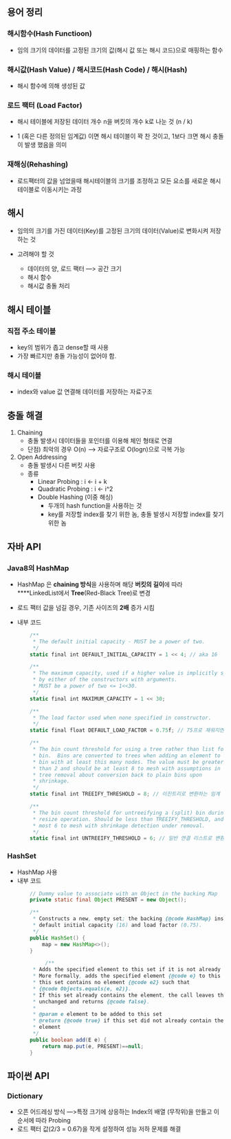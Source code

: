 ## 용어 정리
### 해시함수(Hash Functioon)   
* 임의 크기의 데이터를 고정된 크기의 값(해시 값 또는 해시 코드)으로 매핑하는 함수

### 해시값(Hash Value) / 해시코드(Hash Code) / 해시(Hash)   
* 해시 함수에 의해 생성된 값

### 로드 팩터 (Load Factor)
* 해시 테이블에 저장된 데이터 개수 n을 버킷의 개수 k로 나눈 것 (n / k)

* 1 (혹은 다른 정의된 임계값) 이면 해시 테이블이 꽉 찬 것이고, 1보다 크면 해시 충돌이 발생 했음을 의미

### 재해싱(Rehashing)
* 로드팩터의 값을 넘었을때 해시테이블의 크기를 조정하고 모든 요소를 새로운 해시테이블로 이동시키는 과정

## 해시
- 임의의 크기를 가진 데이터(Key)를 고정된 크기의 데이터(Value)로 변화시켜 저장하는 것
    
- 고려해야 할 것
    - 데이터의 양, 로드 팩터 —> 공간 크기
    - 해시 함수
    - 해시값 충돌 처리

## 해시 테이블
### 직접 주소 테이블
* key의 범위가 좁고 dense할 때 사용
* 가장 빠르지만 충돌 가능성이 없어야 함.

### 해시 테이블
* index와 value 값 연결해 데이터를 저장하는 자료구조

## 충돌 해결
1. Chaining
    - 충돌 발생시 데이터들을 포인터를 이용해 체인 형태로 연결
    - 단점) 최악의 경우 O(n) —> 자료구조로 O(logn)으로 극복 가능
2. Open Addressing
    - 충돌 발생시 다른 버킷 사용
    - 종류
        - Linear Probing : i ← i + k
        - Quadratic Probing :  i ← i^2
        - Double Hashing (이중 해싱)
            - 두개의 hash function을 사용하는 것
            - key를 저장할 index를 찾기 위한 놈, 충돌 발생시 저장할 index를 찾기 위한 놈

## 자바 API

### Java8의 HashMap

- HashMap 은 **chaining 방식**을 사용하며 해당 **버킷의 길이**에 따라 ****LinkedList에서 **Tree**(Red-Black Tree)로 변경
- 로드 팩터 값을 넘길 경우, 기존 사이즈의 **2배** 증가 시킴
- 내부 코드
    
    ```jsx
        /**
         * The default initial capacity - MUST be a power of two.
         */
        static final int DEFAULT_INITIAL_CAPACITY = 1 << 4; // aka 16
    
        /**
         * The maximum capacity, used if a higher value is implicitly specified
         * by either of the constructors with arguments.
         * MUST be a power of two <= 1<<30.
         */
        static final int MAXIMUM_CAPACITY = 1 << 30; 
    
        /**
         * The load factor used when none specified in constructor.
         */
        static final float DEFAULT_LOAD_FACTOR = 0.75f; // 75프로 채워지면 자동 확장
    
        /**
         * The bin count threshold for using a tree rather than list for a
         * bin.  Bins are converted to trees when adding an element to a
         * bin with at least this many nodes. The value must be greater
         * than 2 and should be at least 8 to mesh with assumptions in
         * tree removal about conversion back to plain bins upon
         * shrinkage.
         */
        static final int TREEIFY_THRESHOLD = 8; // 이진트리로 변환하는 임계
    
        /**
         * The bin count threshold for untreeifying a (split) bin during a
         * resize operation. Should be less than TREEIFY_THRESHOLD, and at
         * most 6 to mesh with shrinkage detection under removal.
         */
        static final int UNTREEIFY_THRESHOLD = 6; // 일반 연결 리스트로 변환하는데 사용되는 임계
    ```
    

### HashSet
- HashMap 사용
- 내부 코드
    ```java
        // Dummy value to associate with an Object in the backing Map
        private static final Object PRESENT = new Object();
    
        /**
         * Constructs a new, empty set; the backing {@code HashMap} instance has
         * default initial capacity (16) and load factor (0.75).
         */
        public HashSet() {
            map = new HashMap<>();
        }
    
    		 /**
         * Adds the specified element to this set if it is not already present.
         * More formally, adds the specified element {@code e} to this set if
         * this set contains no element {@code e2} such that
         * {@code Objects.equals(e, e2)}.
         * If this set already contains the element, the call leaves the set
         * unchanged and returns {@code false}.
         *
         * @param e element to be added to this set
         * @return {@code true} if this set did not already contain the specified
         * element
         */
        public boolean add(E e) {
            return map.put(e, PRESENT)==null;
        }
    ```
  
## 파이썬 API

### Dictionary

- 오픈 어드레싱 방식 —>특정 크기에 상응하는 Index의 배열 (무작위)을 만들고 이 순서에 따라 Probing
- 로드 팩터 값(2/3 = 0.67)을 작게 설정하여 성능 저하 문제를 해결